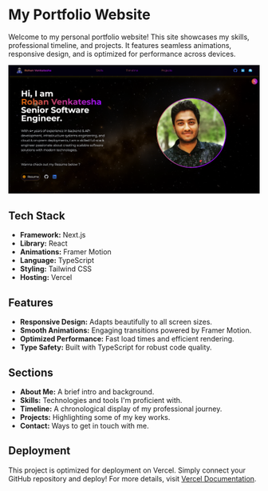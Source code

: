 # My Portfolio Website

Welcome to my personal portfolio website! This site showcases my skills, professional timeline, and projects. It features seamless animations, responsive design, and is optimized for performance across devices.

![Portfolio Preview](./devportfolio/public/portolfio_preview.png)  

## Tech Stack

- **Framework:** Next.js
- **Library:** React
- **Animations:** Framer Motion
- **Language:** TypeScript
- **Styling:** Tailwind CSS
- **Hosting:** Vercel

## Features

- **Responsive Design:** Adapts beautifully to all screen sizes.
- **Smooth Animations:** Engaging transitions powered by Framer Motion.
- **Optimized Performance:** Fast load times and efficient rendering.
- **Type Safety:** Built with TypeScript for robust code quality.

## Sections

- **About Me:** A brief intro and background.
- **Skills:** Technologies and tools I'm proficient with.
- **Timeline:** A chronological display of my professional journey.
- **Projects:** Highlighting some of my key works.
- **Contact:** Ways to get in touch with me.

## Deployment

This project is optimized for deployment on Vercel. Simply connect your GitHub repository and deploy! For more details, visit [Vercel Documentation](https://vercel.com/docs).


